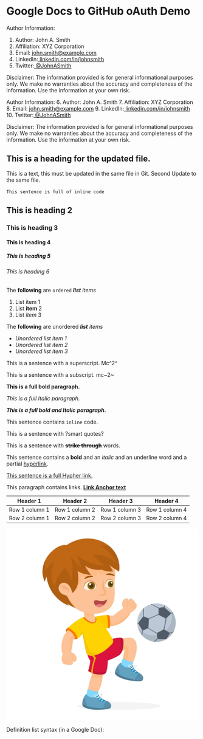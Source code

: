 # Google Docs to GitHub oAuth Demo

Author Information:
1. Author: John A. Smith
2. Affiliation: XYZ Corporation
3. Email: john.smith@example.com
4. LinkedIn:[ ](https://www.linkedin.com/in/johnsmith)[linkedin.com/in/johnsmith](https://www.linkedin.com/in/johnsmith)
5. Twitter:[ ](https://twitter.com/JohnASmith)[@JohnASmith](https://twitter.com/JohnASmith)

Disclaimer: The information provided is for general informational purposes only. We make no warranties about the accuracy and completeness of the information. Use the information at your own risk.

Author Information:
6. Author: John A. Smith
7. Affiliation: XYZ Corporation
8. Email: john.smith@example.com
9. LinkedIn:[ ](https://www.linkedin.com/in/johnsmith)[linkedin.com/in/johnsmith](https://www.linkedin.com/in/johnsmith)
10. Twitter:[ ](https://twitter.com/JohnASmith)[@JohnASmith](https://twitter.com/JohnASmith)

Disclaimer: The information provided is for general informational purposes only. We make no warranties about the accuracy and completeness of the information. Use the information at your own risk.

## This is a heading for the updated file. 

This is a text, this must be updated in the same file in Git. Second Update to the same file. 

```
This sentence is full of inline code
```

## This is heading 2
### This is heading 3
#### This is heading 4
##### This is heading 5
<h6>This is heading 6</h6>

The **following** are `ordered` ***list*** *items*
1. List item 1
2. List **item** 2
3. List *item* 3


The **following** are unordered ***list*** *items*
- *Unordered list item 1*
- *Unordered list item 2*
- *Unordered list item 3*

This is a sentence with a superscript. Mc^2^

This is a sentence with a subscript. mc~2~

**This is a full bold paragraph.**

*This is a full Italic paragraph.*

***This is a full bold and Italic paragraph.***

This sentence contains `inline` code. 


This is a sentence with ?smart quotes?

This is a sentence with **~~strike through~~** words.

This sentence contains a **bold** and an *italic* and an <span style="text - decoration: underline;">underline</span> word and a partial [hyperlink](https://en.wikipedia.org/wiki/HTTP). 

[This sentence is a full Hypher link.](https://en.wikipedia.org/wiki/Hyperlink)

This paragraph contains links. **[Link Anchor text](https://www.gdocstomarkdown.com/)**




| Header 1 | Header 2 | Header 3 | Header 4 |
| --- |  --- |  --- |  --- | 
| Row 1 column 1 | Row 1 column 2 | Row 1 column 3 | Row 1 column 4 |
| Row 2 column 1 | Row 2 column 2 | Row 2 column 3 | Row 2 column 4 |

![](/image_location/CeD_Image_undefined.jpeg)




Definition list syntax (in a Google Doc):

